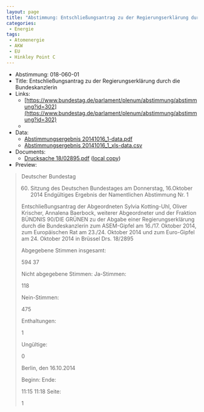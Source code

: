 ```yaml
---
layout: page
title: "Abstimmung: Entschließungsantrag zu der Regierungserklärung durch die Bundeskanzlerin"
categories:
 - Energie
tags:
 - Atomenergie
 - AKW
 - EU
 - Hinkley Point C
---
```


* Abstimmung: 018-060-01
* Title: Entschließungsantrag zu der Regierungserklärung durch die Bundeskanzlerin
* Links: 
    * [https://www.bundestag.de/parlament/plenum/abstimmung/abstimmung?id=302](https://www.bundestag.de/parlament/plenum/abstimmung/abstimmung?id=302)
    * 
* Data: 
    * [Abstimmungsergebnis 20141016_1-data.pdf](/res/abstimmungsliste/20141016_1-data.pdf)
    * [Abstimmungsergebnis 20141016_1_xls-data.csv](/res/abstimmungsliste/analyses/20141016_1_xls-data.csv)
* Documents: 
    * [Drucksache 18/02895.pdf](http://dip21.bundestag.de/dip21/btd/18/028/1802895.pdf) ([local copy](/res/abstimmungsdaten/018-060-01/1802895.pdf))
* Preview: 
> Deutscher Bundestag
> 
> 60. Sitzung des Deutschen Bundestages
> am Donnerstag, 16.Oktober 2014
> Endgültiges Ergebnis der Namentlichen Abstimmung Nr. 1
> 
> Entschließungsantrag der Abgeordneten Sylvia Kotting-Uhl, Oliver Krischer, Annalena
> Baerbock, weiterer Abgeordneter und der Fraktion BÜNDNIS 90/DIE GRÜNEN
> zu der Abgabe einer Regierungserklärung durch die Bundeskanzlerin
> zum ASEM-Gipfel am 16./17. Oktober 2014, zum Europäischen Rat am
> 23./24. Oktober 2014 und zum Euro-Gipfel am 24. Oktober 2014 in Brüssel
> Drs. 18/2895
> 
> Abgegebene Stimmen insgesamt:
> 
> 594
> 37
> 
> Nicht abgegebene Stimmen:
> Ja-Stimmen:
> 
> 118
> 
> Nein-Stimmen:
> 
> 475
> 
> Enthaltungen:
> 
> 1
> 
> Ungültige:
> 
> 0
> 
> Berlin, den 16.10.2014
> 
> Beginn:
> Ende:
> 
> 11:15
> 11:18
> Seite:
> 
> 1
> 
> 
